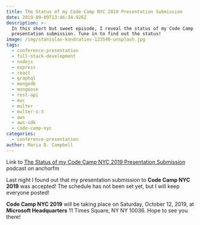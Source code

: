 ```yaml
---
title: The Status of my Code Camp NYC 2019 Presentation Submission
date: 2019-09-09T13:46:34.926Z
description: >-
  In this short but sweet episode, I reveal the status of my Code Camp NYC 2019
  presentation submission. Tune in to find out the status!
image: /img/stanislav-kondratiev-123540-unsplash.jpg
tags:
  - conference-presentation
  - full-stack-development
  - nodejs
  - express
  - react
  - graphql
  - mongodb
  - mongoose
  - rest-api
  - mvc
  - multer
  - multer-s-3
  - aws
  - aws-sdk
  - code-camp-nyc
categories:
  - conference-presentation
author: Maria D. Campbell
---
```

Link to [The Status of my Code Camp NYC 2019 Presentation Submission](https://anchor.fm/maria-campbell/episodes/The-Status-of-my-Code-Camp-NYC-2019-Presentation-Submission-e5a3g3) podcast on anchorfm

Last night I found out that my presentation submission to **Code Camp NYC 2019** was accepted! The schedule has not been set yet, but I will keep everyone posted!

**Code Camp NYC 2019** will be taking place  on Saturday, October 12, 2019,  at **Microsoft Headquarters** 11 Times Square, NY NY 10036. Hope to see you there!
